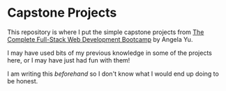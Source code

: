 # Capstone Projects

This repository is where I put the simple capstone projects from [The Complete Full-Stack Web Development Bootcamp](https://www.udemy.com/course/the-complete-web-development-bootcamp/) by Angela Yu.

I may have used bits of my previous knowledge in some of the projects here, or I may have just had fun with them!

I am writing this *beforehand* so I don't know what I would end up doing to be honest.
